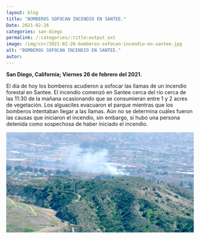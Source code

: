 ```yaml
---
layout: blog
title: "BOMBEROS SOFOCAN INCENDIO EN SANTEE."
Date: 2021-02-26
categories: san-diego
permalink: /:categories/:title:output_ext
image: /img/cnr/2021-02-26-bomberos-sofocan-incendio-en-santee.jpg
alt: "BOMBEROS SOFOCAN INCENDIO EN SANTEE."
autor:
---
```


**San Diego, California; Viernes 26 de febrero del 2021.** 

El día de hoy los bomberos acudieron a sofocar las llamas de un incendio forestal en Santee. El incendio comenzó en Santee cerca del rio cerca de las 11:30 de la mañana ocasionando que se consumieran entre 1 y 2 acres de vegetación.
Los alguaciles evacuaron el parque mientras que los bomberos intentaban llegar a las llamas.
Aún no se determina cuáles fueron las causas que iniciaron el incendio, sin embargo, si hubo una persona detenida como sospechosa de haber iniciado el incendio.


<div id="carouselExampleSlidesOnly" class="carousel slide" data-ride="carousel">
  <div class="carousel-inner">
    <div class="carousel-item active">
       <img class="d-block w-100" src="/img/cnr/2021-02-26-bomberos-sofocan-incendio-en-santee.jpg" loading="lazy"  alt="BOMBEROS SOFOCAN INCENDIO EN SANTEE.">
    </div>
  </div>
</div>